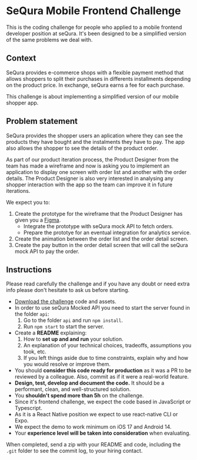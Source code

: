 # SeQura Mobile Frontend Challenge

This is the coding challenge for people who applied to a mobile frontend developer position at seQura. It's been designed to be a simplified version of the same problems we deal with.

## Context

SeQura provides e-commerce shops with a flexible payment method that allows shoppers to split their purchases in differents installments depending on the product price. In exchange, seQura earns a fee for each purchase.

This challenge is about implementing a simplified version of our mobile shopper app.

## Problem statement

SeQura provides the shopper users an aplication where they can see the products they have bought and the instalments they have to pay. The app also allows the shopper to see the details of the product order.

As part of our product iteration process, the Product Designer from the team has made a wireframe and now is asking you to implement an application to display one screen with order list and another with the order details. The Product Designer is also very interested in analysing any shopper interaction with the app so the team can improve it in future iterations.

We expect you to:

1. Create the prototype for the wireframe that the Product Designer has given you a [Figma](https://www.figma.com/design/O3OAwL9U95aJVhra4XOooH/Challende-FrontEnd).
   - Integrate the prototype with seQura mock API to fetch orders.
   - Prepare the prototye for an eventual integration for analytics service.
2. Create the animation between the order list and the order detail screen.
3. Create the pay button in the order detail screen that will call the seQura mock API to pay the order.

## Instructions

Please read carefully the challenge and if you have any doubt or need extra info please don't hesitate to ask us before starting.

- [Download the challenge](https://github.com/sequra/frontend-mobile-challenge) code and assets.
- In order to use seQura Mocked API you need to start the server found in the folder `api`: 
  1. Go to the folder `api` and run `npm install`.
  2. Run `npm start` to start the server.
- Create a **README** explaining:
  1. How to **set up and and run** your solution.
  2. An explanation of your technical choices, tradeoffs, assumptions you took, etc.
  3. If you left things aside due to time constraints, explain why and how you would resolve or improve them.
- You should **consider this code ready for production** as it was a PR to be reviewed by a colleague. Also, commit as if it were a real-world feature.
- **Design, test, develop and document the code.** It should be a performant, clean, and well-structured solution.
- You **shouldn't spend more than 5h** on the challenge.
- Since it's frontend challenge, we expect the code based in JavaScript or Typescript.
- As it is a React Native position we expect to use react-native CLI or Expo.
- We expect the demo to work minimum on iOS 17 and Android 14.
- Your **experience level will be taken into consideration** when evaluating.

When completed, send a zip with your README and code, including the `.git` folder to see the commit log, to your hiring contact.
